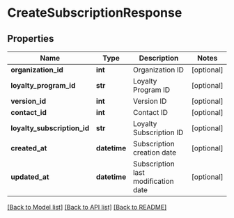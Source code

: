 # CreateSubscriptionResponse

## Properties
Name | Type | Description | Notes
------------ | ------------- | ------------- | -------------
**organization_id** | **int** | Organization ID | [optional] 
**loyalty_program_id** | **str** | Loyalty Program ID | [optional] 
**version_id** | **int** | Version ID | [optional] 
**contact_id** | **int** | Contact ID | [optional] 
**loyalty_subscription_id** | **str** | Loyalty Subscription ID | [optional] 
**created_at** | **datetime** | Subscription creation date | [optional] 
**updated_at** | **datetime** | Subscription last modification date | [optional] 

[[Back to Model list]](../README.md#documentation-for-models) [[Back to API list]](../README.md#documentation-for-api-endpoints) [[Back to README]](../README.md)


